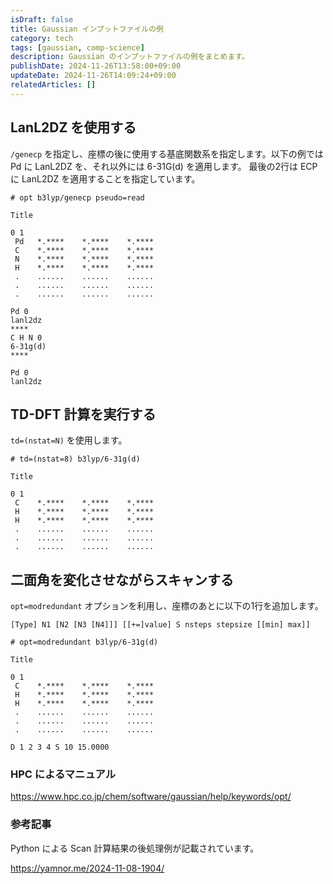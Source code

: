 ```yaml
---
isDraft: false
title: Gaussian インプットファイルの例
category: tech
tags: [gaussian, comp-science]
description: Gaussian のインプットファイルの例をまとめます。
publishDate: 2024-11-26T13:58:00+09:00
updateDate: 2024-11-26T14:09:24+09:00
relatedArticles: []
---
```


## LanL2DZ を使用する

`/genecp` を指定し、座標の後に使用する基底関数系を指定します。以下の例では Pd に LanL2DZ を、それ以外には 6-31G(d) を適用します。
最後の2行は ECP に LanL2DZ を適用することを指定しています。

```txt:lanl2dz.gjf
# opt b3lyp/genecp pseudo=read

Title

0 1
 Pd   *.****    *.****    *.****
 C    *.****    *.****    *.****
 N    *.****    *.****    *.****
 H    *.****    *.****    *.****
 .    ......    ......    ......
 .    ......    ......    ......
 .    ......    ......    ......

Pd 0
lanl2dz
****
C H N 0
6-31g(d)
****

Pd 0
lanl2dz
```

## TD-DFT 計算を実行する

`td=(nstat=N)` を使用します。

```txt:td-dft.gjf
# td=(nstat=8) b3lyp/6-31g(d)

Title

0 1
 C    *.****    *.****    *.****
 H    *.****    *.****    *.****
 H    *.****    *.****    *.****
 .    ......    ......    ......
 .    ......    ......    ......
 .    ......    ......    ......
```

## 二面角を変化させながらスキャンする

`opt=modredundant` オプションを利用し、座標のあとに以下の1行を追加します。

```txt:opt=modredundant
[Type] N1 [N2 [N3 [N4]]] [[+=]value] S nsteps stepsize [[min] max]]
```

```txt:dihedral.gjf
# opt=modredundant b3lyp/6-31g(d)

Title

0 1
 C    *.****    *.****    *.****
 H    *.****    *.****    *.****
 H    *.****    *.****    *.****
 .    ......    ......    ......
 .    ......    ......    ......
 .    ......    ......    ......

D 1 2 3 4 S 10 15.0000
```

### HPC によるマニュアル

https://www.hpc.co.jp/chem/software/gaussian/help/keywords/opt/

### 参考記事

Python による Scan 計算結果の後処理例が記載されています。

https://yamnor.me/2024-11-08-1904/

